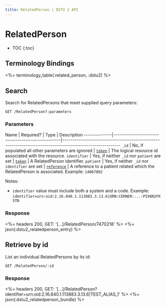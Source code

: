 ```yaml
---
title: RelatedPerson | DSTU 2 API
---
```


# RelatedPerson

* TOC
{:toc}

## Terminology Bindings

<%= terminology_table(:related_person, :dstu2) %>

## Search

Search for RelatedPersons that meet supplied query parameters:

    GET /RelatedPerson?:parameters

### Parameters

 Name         | Required?                                         | Type          | Description
--------------|---------------------------------------------------|-----------------------------------------------------------------------------------------------------------
 `_id`        | No, if populated all other parameters are ignored | [`token`]     | The logical resource id associated with the resource.
 `identifier` | Yes, if neither `_id` nor `patient` are set       | [`token`]     | A RelatedPerson identifier.
 `patient`    | Yes, if neither `_id` nor `identifier` are set    | [`reference`] | A reference to a patient related which the RelatedPerson is associated. Example: `14067892`

Notes:

- `identifier` value must include both a system and a code. Example: `identifier=urn:oid:2.16.840.1.113883.3.13.6|URN:CERNER:...:PI98N2FK5TN`

### Response

<%= headers 200, GET: '[...]/RelatedPerson/7470218' %>
<%= json(:dstu2_relatedperson_entry) %>

## Retrieve by id

List an individual RelatedPersons by its id:

    GET /RelatedPerson/:id

### Response

<%= headers 200, GET: '[...]/RelatedPerson?identifier=urn:oid:2.16.840.1.113883.3.13.6|TEST_ALIAS_1' %>
<%= json(:dstu2_relatedperson_bundle) %>

[`reference`]: http://hl7.org/fhir/DSTU2/search.html#reference
[`token`]: http://hl7.org/fhir/DSTU2/search.html#token
